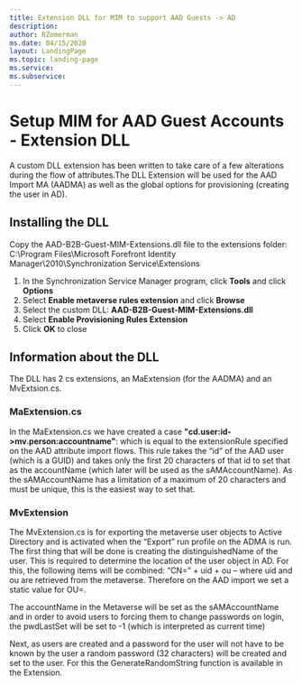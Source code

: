 ```yaml
---
title: Extension DLL for MIM to support AAD Guests -> AD
description: 
author: RZomerman
ms.date: 04/15/2020
layout: LandingPage
ms.topic: landing-page
ms.service: 
ms.subservice:
---
```



# Setup MIM for AAD Guest Accounts - Extension DLL

A custom DLL extension has been written to take care of a few alterations during the flow of attributes.The DLL Extension will be used for the AAD Import MA (AADMA) as well as the global options for provisioning (creating the user in AD).

## Installing the DLL
Copy the AAD-B2B-Guest-MIM-Extensions.dll file to the extensions folder:
C:\Program Files\Microsoft Forefront Identity Manager\2010\Synchronization Service\Extensions

1. In the Synchronization Service Manager program, click **Tools** and click **Options**
2. Select **Enable metaverse rules extension** and click **Browse**
3. Select the custom DLL: **AAD-B2B-Guest-MIM-Extensions.dll**
4. Select **Enable Provisioning Rules Extension**
5. Click **OK** to close

## Information about the DLL
The DLL has 2 cs extensions, an MaExtension (for the AADMA) and an MvExtsion.cs.

### MaExtension.cs 
In the MaExtension.cs we have created a case **"cd.user:id->mv.person:accountname"**: which is equal to the extensionRule specified on the AAD attribute import flows. This rule takes the “id” of the AAD user (which is a GUID) and takes only the first 20 characters of that id to set that as the accountName (which later will be used as the sAMAccountName). As the sAMAccountName has a limitation of a maximum of 20 characters and must be unique, this is the easiest way to set that.

### MvExtension
The MvExtension.cs is for exporting the metaverse user objects to Active Directory and is activated when the “Export” run profile on the ADMA is run.
The first thing that will be done is creating the distinguishedName of the user. This is required to determine the location of the user object in AD. For this, the following items will be combined: “CN=” + uid + ou – where uid and ou are retrieved from the metaverse. Therefore on the AAD import we set a static value for OU=.

The accountName in the Metaverse will be set as the sAMAccountName and in order to avoid users to forcing them to change passwords on login, the pwdLastSet will be set to -1 (which is interpreted as current time)

Next, as users are created and a password for the user will not have to be known by the user a random password (32 characters) will be created and set to the user. For this the GenerateRandomString function is available in the Extension.
